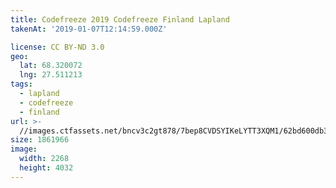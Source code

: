 ```yaml
---
title: Codefreeze 2019 Codefreeze Finland Lapland
takenAt: '2019-01-07T12:14:59.000Z'

license: CC BY-ND 3.0
geo:
  lat: 68.320072
  lng: 27.511213
tags:
  - lapland
  - codefreeze
  - finland
url: >-
  //images.ctfassets.net/bncv3c2gt878/7bep8CVDSYIKeLYTT3XQM1/62bd600db35727ea5c13a735c0332440/codefreeze-2019-codefreeze-finland-lapland_32863166378_o
size: 1861966
image:
  width: 2268
  height: 4032
---
```

